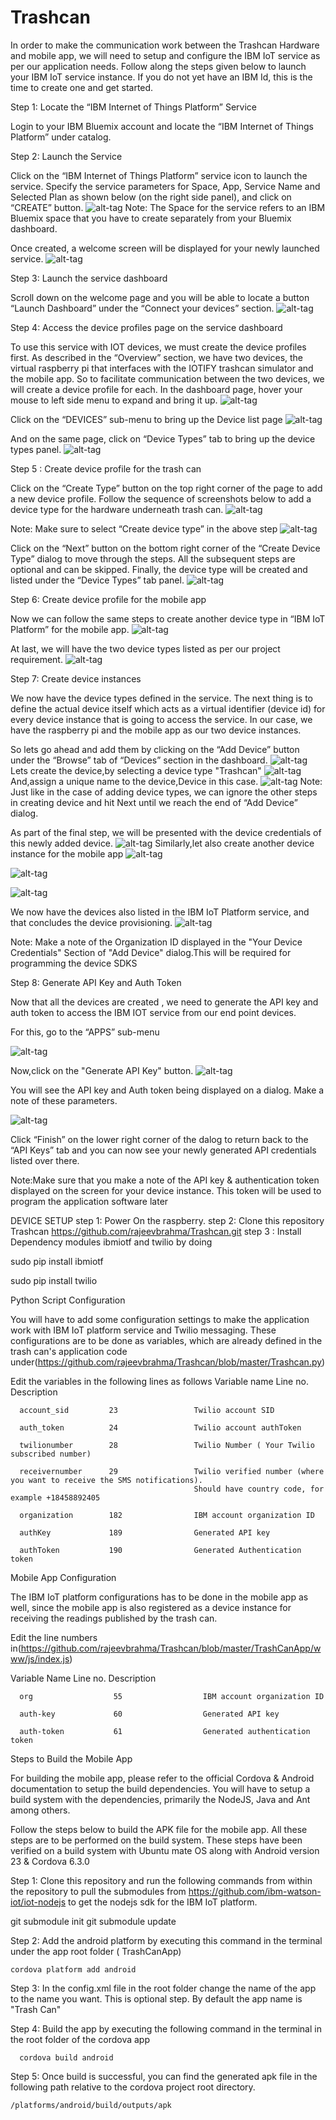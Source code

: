 # Trashcan
In order to make the communication work between the Trashcan Hardware and mobile app, we will need to setup and configure the IBM IoT service as per our application needs. Follow along the steps given below to launch your IBM IoT service instance. If you do not yet have an IBM Id, this is the time to create one and get started.

Step 1: Locate the “IBM Internet of Things Platform” Service

Login to your IBM Bluemix account and locate the “IBM Internet of Things Platform” under catalog.

Step 2: Launch the Service

Click on the “IBM Internet of Things Platform” service icon to launch the service. Specify the service parameters for Space, App, Service Name and Selected Plan as shown below (on the right side panel), and click on “CREATE” button.
![alt-tag](https://github.com/rajeevbrahma/Trashcan/blob/master/screenshots/step2.png)
Note: The Space for the service refers to an IBM Bluemix space that you have to create separately from your Bluemix dashboard.

Once created, a welcome screen will be displayed for your newly launched service.
![alt-tag](https://github.com/rajeevbrahma/Trashcan/blob/master/screenshots/step2.1.png)

Step 3: Launch the service dashboard

Scroll down on the welcome page and you will be able to locate a button “Launch Dashboard” under the “Connect your devices” section.
![alt-tag](https://github.com/rajeevbrahma/Trashcan/blob/master/screenshots/step3.png)

Step 4: Access the device profiles page on the service dashboard

To use this service with IOT devices, we must create the device profiles first. As described in the “Overview” section, we have two devices, the virtual raspberry pi that interfaces with the IOTIFY trashcan simulator and the mobile app. So to facilitate communication between the two devices, we will create a device profile for each.
In the dashboard page, hover your mouse to left side menu to expand and bring it up.
![alt-tag](https://github.com/rajeevbrahma/Trashcan/blob/master/screenshots/step3.1.png)

Click on the “DEVICES” sub-menu to bring up the Device list page
![alt-tag](https://github.com/rajeevbrahma/Trashcan/blob/master/screenshots/step3.2.png)

And on the same page, click on “Device Types” tab to bring up the device types panel.
![alt-tag](https://github.com/rajeevbrahma/Trashcan/blob/master/screenshots/step3.3.png)

Step 5 : Create device profile for the trash can 

Click on the “Create Type” button on the top right corner of the page to add a new device profile. Follow the sequence of screenshots below to add a device type for the hardware underneath trash can.
![alt-tag](https://github.com/rajeevbrahma/Trashcan/blob/master/screenshots/step3.4.png)

Note: Make sure to select “Create device type” in the above step
![alt-tag](https://github.com/rajeevbrahma/Trashcan/blob/master/screenshots/step3.5.png)

Click on the “Next” button on the bottom right corner of the “Create Device Type” dialog to move through the steps. All the subsequent steps are optional and can be skipped. Finally, the device type will be created and listed under the “Device Types” tab panel.
![alt-tag](https://github.com/rajeevbrahma/Trashcan/blob/master/screenshots/step3.6.png)

Step 6: Create device profile for the mobile app

Now we can follow the same steps to create another device type in “IBM IoT Platform” for the mobile app.
![alt-tag](https://github.com/rajeevbrahma/Trashcan/blob/master/screenshots/step3.7.png)

At last, we will have the two device types listed as per our project requirement.
![alt-tag](https://github.com/rajeevbrahma/Trashcan/blob/master/screenshots/step3.8.png)

Step 7: Create device instances

We now have the device types defined in the service. The next thing is to define the actual device itself which acts as a virtual identifier (device id) for every device instance that is going to access the service. In our case, we have the raspberry pi and the mobile app as our two device instances.

So lets go ahead and add them by clicking on the “Add Device” button under the “Browse” tab of “Devices” section in the dashboard.
![alt-tag](https://github.com/rajeevbrahma/Trashcan/blob/master/screenshots/step3.9.png)
Lets create the device,by selecting a device type "Trashcan"
![alt-tag](https://github.com/rajeevbrahma/Trashcan/blob/master/screenshots/step3.10.png)
And,assign a unique name to the device,Device in this case.
![alt-tag](https://github.com/rajeevbrahma/Trashcan/blob/master/screenshots/step3.11.png)
Note: Just like in the case of adding device types, we can ignore the other steps in creating device and hit Next until we reach the end of “Add Device” dialog.

As part of the final step, we will be presented with the device credentials of this newly added device.
![alt-tag](https://github.com/rajeevbrahma/Trashcan/blob/master/screenshots/step3.12.png)
Similarly,let also create another device instance for the mobile app
![alt-tag](https://github.com/rajeevbrahma/Trashcan/blob/master/screenshots/step3.13.png)

![alt-tag](https://github.com/rajeevbrahma/Trashcan/blob/master/screenshots/step3.14.png)

![alt-tag](https://github.com/rajeevbrahma/Trashcan/blob/master/screenshots/step3.15.png)

We now have the devices also listed in the IBM IoT Platform service, and that concludes the device provisioning.
![alt-tag](https://github.com/rajeevbrahma/Trashcan/blob/master/screenshots/step3.16.png)

Note: Make a note of the Organization ID displayed in the "Your Device Credentials" Section of "Add Device" dialog.This will be required for programming the device SDKS

Step 8: Generate API Key and Auth Token

Now that all the devices are created , we need to generate the API key and auth token to access the IBM IOT service from our end point devices.

For this, go to the “APPS” sub-menu

![alt-tag](https://github.com/rajeevbrahma/Trashcan/blob/master/screenshots/step7.1.png)

Now,click on the "Generate API Key" button.
![alt-tag](https://github.com/rajeevbrahma/Trashcan/blob/master/screenshots/step7.2.png)

You will see the API key and Auth token being displayed on a dialog. Make a note of these parameters.

![alt-tag](https://github.com/rajeevbrahma/Trashcan/blob/master/screenshots/step7.4.png)

Click “Finish” on the lower right corner of the dalog to return back to the “API Keys” tab and you can now see your newly generated API credentials listed over there.

Note:Make sure that you make a note of the API key & authentication token displayed on the screen for your device instance. This token will be used to program the application software later

DEVICE SETUP
step 1: Power On the raspberry.
step 2: Clone this repository Trashcan
https://github.com/rajeevbrahma/Trashcan.git
step 3 : Install Dependency modules ibmiotf and twilio by doing

sudo pip install ibmiotf

sudo pip install twilio

Python Script Configuration

You will have to add some configuration settings to make the application work with IBM IoT platform service and Twilio messaging. These configurations are to be done as variables, which are already defined in the trash can's application code under(https://github.com/rajeevbrahma/Trashcan/blob/master/Trashcan.py)

Edit the variables in the following lines as follows
Variable name       Line no.           Description

      account_sid         23                 Twilio account SID

      auth_token          24                 Twilio account authToken

      twilionumber        28                 Twilio Number ( Your Twilio subscribed number)

      receivernumber      29                 Twilio verified number (where you want to receive the SMS notifications). 
                                             Should have country code, for example +18458892405

      organization        182                IBM account organization ID

      authKey             189                Generated API key

      authToken           190                Generated Authentication token
    
Mobile App Configuration

The IBM IoT platform configurations has to be done in the mobile app as well, since the mobile app is also registered as a device instance for receiving the readings published by the trash can.

Edit the line numbers in(https://github.com/rajeevbrahma/Trashcan/blob/master/TrashCanApp/www/js/index.js)

Variable Name        Line no.            Description

      org                  55                  IBM account organization ID

      auth-key             60                  Generated API key    

      auth-token           61                  Generated authentication token  
      
      
Steps to Build the Mobile App

For building the mobile app, please refer to the official Cordova & Android documentation to setup the build dependencies. You will have to setup a build system with the dependencies, primarily the NodeJS, Java and Ant among others.

Follow the steps below to build the APK file for the mobile app. All these steps are to be performed on the build system. These steps have been verified on a build system with Ubuntu mate OS along with Android version 23 & Cordova 6.3.0

Step 1: Clone this repository and run the following commands from within the repository to pull the submodules from https://github.com/ibm-watson-iot/iot-nodejs to get the nodejs sdk for the IBM IoT platform.

git submodule init
git submodule update

Step 2: Add the android platform by executing this command in the terminal under the app root folder ( TrashCanApp)

    cordova platform add android
Step 3: In the config.xml file in the root folder change the name of the app to the name you want. This is optional step. By default the app name is "Trash Can"

Step 4: Build the app by executing the following command in the terminal in the root folder of the cordova app

      cordova build android
Step 5: Once build is successful, you can find the generated apk file in the following path relative to the cordova project root directory.

    /platforms/android/build/outputs/apk
